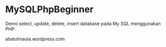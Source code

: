 MySQLPhpBeginner
================

Demo select, update, delete, insert database pada My SQL menggunakan PHP.

atiatulmaula.wordpress.com
